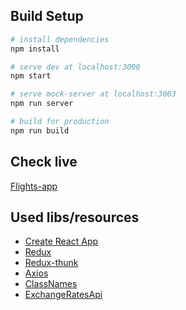 ## Build Setup

``` bash
# install dependencies
npm install

# serve dev at localhost:3000
npm start

# serve mock-server at localhost:3003
npm run server

# build for production
npm run build
```

## Check live

[Flights-app](https://app-flights.netlify.com/)

## Used libs/resources

* [Create React App](https://facebook.github.io/create-react-app/)
* [Redux](https://redux.js.org/)
* [Redux-thunk](https://github.com/reduxjs/redux-thunk)
* [Axios](https://github.com/axios/axios)
* [ClassNames](https://github.com/JedWatson/classnames)
* [ExchangeRatesApi](https://exchangeratesapi.io/)

